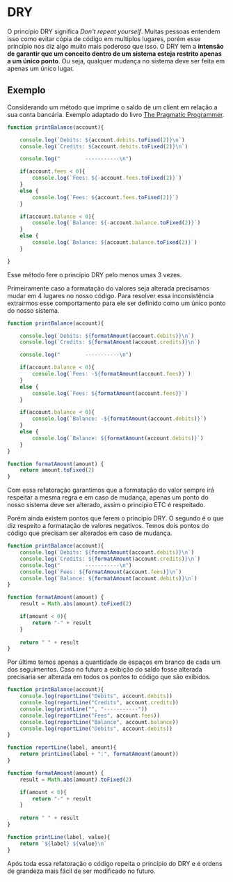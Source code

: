 # DRY

O princípio DRY significa *Don't repeat yourself*. Muitas pessoas entendem isso como evitar cópia de código em multiplos lugares, porém esse princípio nos diz algo muito mais poderoso que isso. O DRY tem a **intensão de garantir que um conceito dentro de um sistema esteja restrito apenas a um único ponto**. Ou seja, qualquer mudança no sistema deve ser feita em apenas um único lugar.

## Exemplo

Considerando um método que imprime o saldo de um client em relação a sua conta bancária. Exemplo adaptado do livro [The Pragmatic Programmer](#pragmatic-programmer-the-your-journey-to-mastery-20th-anniversary-edition-english-edition).

```javascript
function printBalance(account){

    console.log(`Debits: ${account.debits.toFixed(2)}\n`)
    console.log(`Credits: ${account.debits.toFixed(2)}\n`)

    console.log("        -----------\n")

    if(account.fees < 0){
        console.log(`Fees: ${-account.fees.toFixed(2)}`)
    }
    else {
        console.log(`Fees: ${account.fees.toFixed(2)}`)
    }

    if(account.balance < 0){
        console.log(`Balance: ${-account.balance.toFixed(2)}`)
    }
    else {
        console.log(`Balance: ${account.balance.toFixed(2)}`)
    }

}
```

Esse método fere o princípio DRY pelo menos umas 3 vezes.

Primeiramente caso a formatação do valores seja alterada precisamos mudar em 4 lugares no nosso código. Para resolver essa inconsistência extrairmos esse comportamento para ele ser definido como um único ponto do nosso sistema.

```javascript
function printBalance(account){

    console.log(`Debits: ${formatAmount(account.debits)}\n`)
    console.log(`Credits: ${formatAmount(account.credits)}\n`)

    console.log("        -----------\n")

    if(account.balance < 0){
        console.log(`Fees: -${formatAmount(account.fees)}`)
    }
    else {
        console.log(`Fees: ${formatAmount(account.fees)}`)
    }

    if(account.balance < 0){
        console.log(`Balance: -${formatAmount(account.debits)}`)
    }
    else {
        console.log(`Balance: ${formatAmount(account.debits)}`)
    }
}

function formatAmount(amount) {
    return amount.toFixed(2)
}
```

Com essa refatoração garantimos que a formatação do valor sempre irá respeitar a mesma regra e em caso de mudança, apenas um ponto do nosso sistema deve ser alterado, assim o princípio ETC é respeitado.

Porém ainda existem pontos que ferem o príncipio DRY. O segundo é o que diz respeito a formatação de valores negativos. Temos dois pontos do código que precisam ser alterados em caso de mudança.

```javascript
function printBalance(account){
    console.log(`Debits: ${formatAmount(account.debits)}\n`)
    console.log(`Credits: ${formatAmount(account.credits)}\n`)
    console.log("        -----------\n")
    console.log(`Fees: ${formatAmount(account.fees)}\n`)
    console.log(`Balance: ${formatAmount(account.debits)}\n`)
}

function formatAmount(amount) {
    result = Math.abs(amount).toFixed(2)

    if(amount < 0){
        return "-" + result
    }
    
    return " " + result
}

```

Por último temos apenas a quantidade de espaços em branco de cada um dos seguimentos. Caso no futuro a exibição do saldo fosse alterada precisaria ser alterada em todos os pontos to código que são exibidos.

```javascript
function printBalance(account){
    console.log(reportLine("Debits", account.debits))
    console.log(reportLine("Credits", account.credits))
    console.log(printLine("", "-----------"))
    console.log(reportLine("Fees", account.fees))
    console.log(reportLine("Balance", account.balance))
    console.log(reportLine("Debits", account.debits))
}

function reportLine(label, amount){
    return printLine(label + ":", formatAmount(amount))
}

function formatAmount(amount) {
    result = Math.abs(amount).toFixed(2)

    if(amount < 0){
        return "-" + result
    }
    
    return " " + result
}

function printLine(label, value){
    return `${label} ${value}\n`
}
```

Após toda essa refatoração o código repeita o princípio do DRY e é ordens de grandeza mais fácil de ser modificado no futuro.

<!-- TODO: Adicionar explicação da diferença em duplicação de código e duplicação de conceitos -->